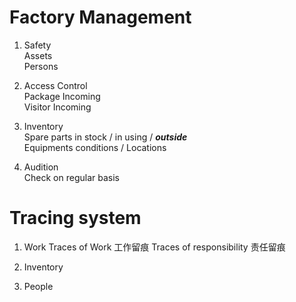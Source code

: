 # Factory Management

1. Safety <br>
    Assets <br>
    Persons <br>

3. Access Control <br>
    Package Incoming <br>
    Visitor Incoming <br>

4. Inventory <br>
    Spare parts in stock / in using / ***outside*** <br>
    Equipments conditions / Locations <br>

5. Audition <br>
    Check on regular basis <br>


# Tracing system

1. Work 
    Traces of Work 工作留痕
    Traces of responsibility 责任留痕
   
2. Inventory
   
3. People
